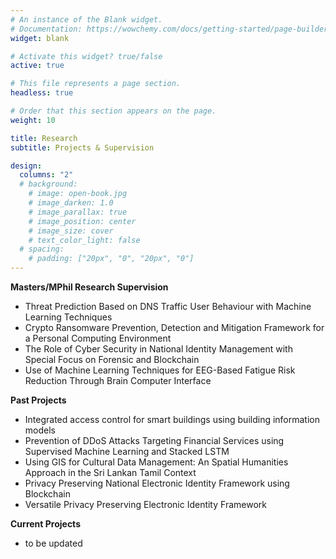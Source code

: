 ```yaml
---
# An instance of the Blank widget.
# Documentation: https://wowchemy.com/docs/getting-started/page-builder/
widget: blank

# Activate this widget? true/false
active: true

# This file represents a page section.
headless: true

# Order that this section appears on the page.
weight: 10

title: Research
subtitle: Projects & Supervision

design:
  columns: "2"
  # background:
    # image: open-book.jpg
    # image_darken: 1.0
    # image_parallax: true
    # image_position: center
    # image_size: cover
    # text_color_light: false
  # spacing:
    # padding: ["20px", "0", "20px", "0"]
---
```


**Masters/MPhil Research Supervision**

- Threat Prediction Based on DNS Traffic User Behaviour with Machine Learning Techniques
- Crypto Ransomware Prevention, Detection and Mitigation Framework for a Personal Computing Environment
- The Role of Cyber Security in National Identity Management with Special Focus on Forensic and Blockchain
- Use of Machine Learning Techniques for EEG-Based Fatigue Risk Reduction Through Brain Computer Interface

**Past Projects**

- Integrated access control for smart buildings using building information models
- Prevention of DDoS Attacks Targeting Financial Services using Supervised Machine Learning and Stacked LSTM
- Using GIS for Cultural Data Management: An Spatial Humanities Approach in the Sri Lankan Tamil Context
- Privacy Preserving National Electronic Identity Framework using Blockchain
- Versatile Privacy Preserving Electronic Identity Framework

**Current Projects**
- to be updated
